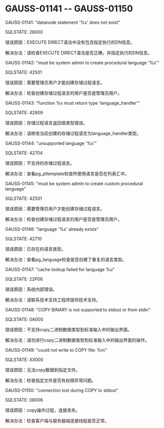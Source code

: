 # GAUSS-01141 -- GAUSS-01150

GAUSS-01141: "datanode statement '%s' does not exist"

SQLSTATE: 26000

错误原因：EXECUTE DIRECT语法中没有包含指定执行的DN信息。

解决办法：请检查EXECUTE DIRECT语法是否正确，并指定执行的DN信息。

GAUSS-01142: "must be system admin to create procedural language '%s'"

SQLSTATE: 42501

错误原因：需要管理员用户才能创建存储过程语言。

解决办法：检查创建存储过程语言的用户是否是管理员用户。

GAUSS-01143: "function %s must return type 'language\_handler'"

SQLSTATE: 42809

错误原因：存储过程语言返回值类型错误。

解决办法：请修改当前创建的存储过程语言为language\_handler类型。

GAUSS-01144: "unsupported language '%s'"

SQLSTATE: 42704

错误原因：不支持的存储过程语言。

解决办法：查看pg\_pltemplate检查所使用语言是否在列表汇中。

GAUSS-01145: "must be system admin to create custom procedural language"

SQLSTATE: 42501

错误原因：需要管理员用户才能创建存储过程语言。

解决办法：检查创建存储过程语言的用户是否是管理员用户。

GAUSS-01146: "language '%s' already exists"

SQLSTATE: 42710

错误原因：已存在的语言类型。

解决办法：查看pg\_language检查是否创建了重复的语言类型。

GAUSS-01147: "cache lookup failed for language %u"

SQLSTATE: 22P06

错误原因：系统内部错误。

解决办法：请联系技术支持工程师提供技术支持。

GAUSS-01148: "COPY BINARY is not supported to stdout or from stdin"

SQLSTATE: 0A000

错误原因：不支持copy二进制数据类型到标准输入中的输出界面。

解决办法：请勿进行copy二进制数据类型到标准输入中的输出界面的操作。

GAUSS-01149: "could not write to COPY file: %m"

SQLSTATE: XX000

错误原因：无法copy数据到指定文件。

解决办法：检查指定文件是否有权限异常问题。

GAUSS-01150: "connection lost during COPY to stdout"

SQLSTATE: 08006

错误原因：copy操作过程，连接丢失。

解决办法：检查客户端与服务器端连接线程是否正常。

